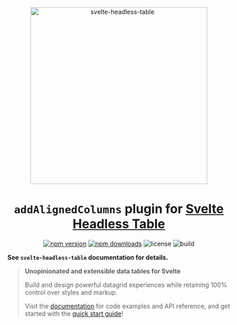 <p align="center">
  <img src="https://user-images.githubusercontent.com/42545742/169733428-295e2678-e509-4175-aeb3-cb3a9c9894e1.svg" alt="svelte-headless-table" width="400px"/>
</p>
<h1 align="center"><code>addAlignedColumns</code> plugin for <a href="https://github.com/bryanmylee/svelte-headless-table">Svelte Headless Table</a></h1>

<div align="center">

[![npm version](http://img.shields.io/npm/v/add-aligned-columns.svg)](https://www.npmjs.com/package/add-aligned-columns)
[![npm downloads](https://img.shields.io/npm/dm/add-aligned-columns.svg)](https://www.npmjs.com/package/add-aligned-columns)
![license](https://img.shields.io/npm/l/add-aligned-columns)
![build](https://img.shields.io/github/actions/workflow/status/lolcabanon/add-aligned-columns/publish.yml)

<!--[![coverage](https://coveralls.io/repos/github/lolcabanon/add-aligned-columns/badge.svg?branch=main)](https://coveralls.io/github/lolcbanon/add-aligned-columns?branch=main)-->

</div>

**See `svelte-headless-table` documentation for details.**

> **Unopinionated and extensible data tables for Svelte**
>
> Build and design powerful datagrid experiences while retaining 100% control over styles and markup.
>
> Visit the [documentation](https://svelte-headless-table.bryanmylee.com/) for code examples and API reference, and get started with the [quick start guide](https://svelte-headless-table.bryanmylee.com/docs/getting-started/quick-start)!

<!--
## Examples

<!-- prettier-ignore -- >
```svelte
<script>
  const data = readable([
    { name: 'Ada Lovelace', age: 21 },
    { name: 'Barbara Liskov', age: 52 },
    { name: 'Richard Hamming', age: 38 },
  ]);

  const table = createTable(data);

  const columns = table.createColumns([
    table.column({
      header: 'Name',
      accessor: 'name',
    }),
    table.column({
      header: 'Age',
      accessor: 'age',
    }),
  ]);

  const {
    headerRows,
    rows,
    tableAttrs,
    tableBodyAttrs,
  } = table.createViewModel(columns);
</script>

<table {...$tableAttrs}>
  <thead>
    {#each $headerRows as headerRow (headerRow.id)}
      <Subscribe rowAttrs={headerRow.attrs()} let:rowAttrs>
        <tr {...rowAttrs}>
          {#each headerRow.cells as cell (cell.id)}
            <Subscribe attrs={cell.attrs()} let:attrs>
              <th {...attrs}>
                <Render of={cell.render()} />
              </th>
            </Subscribe>
          {/each}
        </tr>
      </Subscribe>
    {/each}
  </thead>
  <tbody {...$tableBodyAttrs}>
    {#each $rows as row (row.id)}
      <Subscribe rowAttrs={row.attrs()} let:rowAttrs>
        <tr {...rowAttrs}>
          {#each row.cells as cell (cell.id)}
            <Subscribe attrs={cell.attrs()} let:attrs>
              <td {...attrs}>
                <Render of={cell.render()} />
              </td>
            </Subscribe>
          {/each}
        </tr>
      </Subscribe>
    {/each}
  </tbody>
</table>
```

For more complex examples with advanced features, visit the [documentation site](https://svelte-headless-table.bryanmylee.com/docs/plugins/overview).
-->
